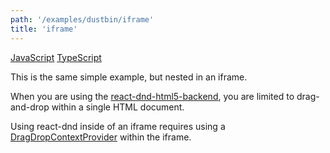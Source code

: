 ```yaml
---
path: '/examples/dustbin/iframe'
title: 'iframe'
---
```


[JavaScript](https://github.com/react-dnd/react-dnd/tree/gh-pages/examples_js/01%20Dustbin/Single%20Target%20in%20iframe)
[TypeScript](https://github.com/react-dnd/react-dnd/tree/master/packages/examples/src/01%20Dustbin/Single%20Target%20in%20iframe)

This is the same simple example, but nested in an iframe.

When you are using the [react-dnd-html5-backend](/docs/backends/html5), you are limited to
drag-and-drop within a single HTML document.

Using react-dnd inside of an iframe requires using a [DragDropContextProvider](/docs/api/drag-drop-context-provider) within the iframe.

<dustbin-single-target-in-iframe></dustbin-single-target-in-iframe>
